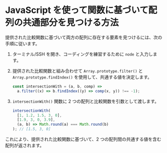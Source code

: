 # JavaScript を使って関数に基づいて配列の共通部分を見つける方法

提供された比較関数に基づいて両方の配列に存在する要素を見つけるには、次の手順に従います。

1. ターミナル/SSH を開き、コーディングを練習するために `node` と入力します。

2. 提供された比較関数と組み合わせて `Array.prototype.filter()` と `Array.prototype.findIndex()` を使用して、共通する値を決定します。

   ```js
   const intersectionWith = (a, b, comp) =>
     a.filter((x) => b.findIndex((y) => comp(x, y)) !== -1);
   ```

3. `intersectionWith()` 関数に 2 つの配列と比較関数を引数として渡します。

   ```js
   intersectionWith(
     [1, 1.2, 1.5, 3, 0],
     [1.9, 3, 0, 3.9],
     (a, b) => Math.round(a) === Math.round(b)
   ); // [1.5, 3, 0]
   ```

これにより、提供された比較関数に基づいて、2 つの配列間の共通する値を含む配列が返されます。
